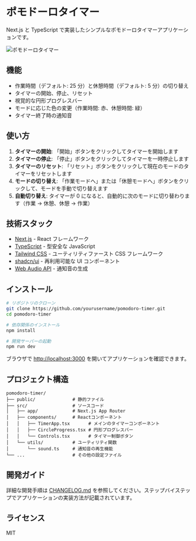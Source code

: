 # ポモドーロタイマー

Next.js と TypeScript で実装したシンプルなポモドーロタイマーアプリケーションです。

![ポモドーロタイマー](https://github.com/yourusername/pomodoro-timer/raw/main/public/screenshot.png)

## 機能

- 作業時間（デフォルト: 25 分）と休憩時間（デフォルト: 5 分）の切り替え
- タイマーの開始、停止、リセット
- 視覚的な円形プログレスバー
- モードに応じた色の変更（作業時間: 赤、休憩時間: 緑）
- タイマー終了時の通知音

## 使い方

1. **タイマーの開始**: 「開始」ボタンをクリックしてタイマーを開始します
2. **タイマーの停止**: 「停止」ボタンをクリックしてタイマーを一時停止します
3. **タイマーのリセット**: 「リセット」ボタンをクリックして現在のモードのタイマーをリセットします
4. **モードの切り替え**: 「作業モードへ」または「休憩モードへ」ボタンをクリックして、モードを手動で切り替えます
5. **自動切り替え**: タイマーが 0 になると、自動的に次のモードに切り替わります（作業 → 休憩、休憩 → 作業）

## 技術スタック

- [Next.js](https://nextjs.org/) - React フレームワーク
- [TypeScript](https://www.typescriptlang.org/) - 型安全な JavaScript
- [Tailwind CSS](https://tailwindcss.com/) - ユーティリティファースト CSS フレームワーク
- [shadcn/ui](https://ui.shadcn.com/) - 再利用可能な UI コンポーネント
- [Web Audio API](https://developer.mozilla.org/ja/docs/Web/API/Web_Audio_API) - 通知音の生成

## インストール

```bash
# リポジトリのクローン
git clone https://github.com/yourusername/pomodoro-timer.git
cd pomodoro-timer

# 依存関係のインストール
npm install

# 開発サーバーの起動
npm run dev
```

ブラウザで [http://localhost:3000](http://localhost:3000) を開いてアプリケーションを確認できます。

## プロジェクト構造

```
pomodoro-timer/
├── public/              # 静的ファイル
├── src/                 # ソースコード
│   ├── app/             # Next.js App Router
│   ├── components/      # Reactコンポーネント
│   │   ├── TimerApp.tsx       # メインのタイマーコンポーネント
│   │   ├── CircleProgress.tsx # 円形プログレスバー
│   │   └── Controls.tsx       # タイマー制御ボタン
│   └── utils/           # ユーティリティ関数
│       └── sound.ts     # 通知音の再生機能
└── ...                  # その他の設定ファイル
```

## 開発ガイド

詳細な開発手順は [CHANGELOG.md](./CHANGELOG.md) を参照してください。ステップバイステップでアプリケーションの実装方法が記載されています。

## ライセンス

MIT
